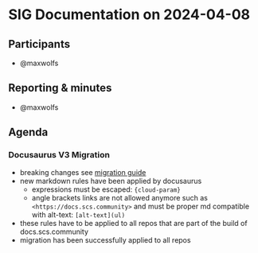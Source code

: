 # SIG Documentation on 2024-04-08

## Participants

* @maxwolfs

## Reporting & minutes

* @maxwolfs

## Agenda

### Docusaurus V3 Migration

* breaking changes see [migration guide](https://docusaurus.io/docs/migration/v3)
* new markdown rules have been applied by docusaurus
  * expressions must be escaped: `{cloud-param}`
  * angle brackets links are not allowed anymore such as  `<https://docs.scs.community>` and must be proper md compatible with alt-text: `[alt-text](ul)`
* these rules have to be applied to all repos that are part of the build of docs.scs.community
* migration has been successfully applied to all repos
